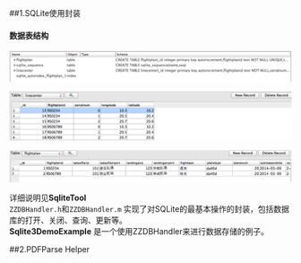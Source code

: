 ##1.SQLite使用封装
#### 数据表结构
![](SqliteTool/01.png?raw=true)


![](SqliteTool/02.png?raw=true)

![](SqliteTool/03.png?raw=true)

详细说明见**SqliteTool**  
  `ZZDBHandler.h`和`ZZDBHandler.m` 实现了对SQLite的最基本操作的封装，包括数据库的打开、关闭、查询、更新等。  
  **Sqlite3DemoExample** 是一个使用ZZDBHandler来进行数据存储的例子。


##2.PDFParse Helper